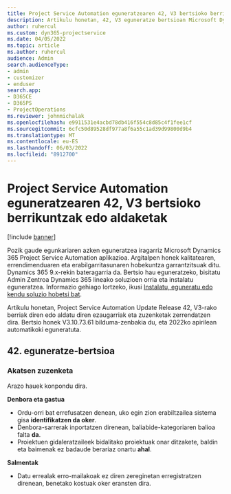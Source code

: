 ```yaml
---
title: Project Service Automation eguneratzearen 42, V3 bertsioko berrikuntzak edo aldaketak
description: Artikulu honetan, 42, V3 eguneratze bertsioan Microsoft Dynamics 365 Project Service Automation eskuragarri dauden ezaugarriak eta zuzenketak zerrendatzen dira.
author: ruhercul
ms.custom: dyn365-projectservice
ms.date: 04/05/2022
ms.topic: article
ms.author: ruhercul
audience: Admin
search.audienceType:
- admin
- customizer
- enduser
search.app:
- D365CE
- D365PS
- ProjectOperations
ms.reviewer: johnmichalak
ms.openlocfilehash: e9911531e4acbd78db416f554c8d85c4f1fee1cf
ms.sourcegitcommit: 6cfc50d89528df977a8f6a55c1ad39d99800d9b4
ms.translationtype: MT
ms.contentlocale: eu-ES
ms.lasthandoff: 06/03/2022
ms.locfileid: "8912700"
---
```

# <a name="whats-new-or-changed-in-project-service-automation-update-release-42-v3"></a>Project Service Automation eguneratzearen 42, V3 bertsioko berrikuntzak edo aldaketak

[!include [banner](../includes/psa-now-project-operations.md)]

Pozik gaude egunkariaren azken eguneratzea iragarriz Microsoft Dynamics 365 Project Service Automation aplikazioa. Argitalpen honek kalitatearen, errendimenduaren eta erabilgarritasunaren hobekuntza garrantzitsuak ditu. Dynamics 365 9.x-rekin bateragarria da. Bertsio hau eguneratzeko, bisitatu Admin Zentroa Dynamics 365 lineako soluzioen orria eta instalatu eguneratzea. Informazio gehiago lortzeko, ikusi [Instalatu, eguneratu edo kendu soluzio hobetsi bat](/power-platform/admin/install-remove-preferred-solution).

Artikulu honetan, Project Service Automation Update Release 42, V3-rako berriak diren edo aldatu diren ezaugarriak eta zuzenketak zerrendatzen dira. Bertsio honek V3.10.73.61 bilduma-zenbakia du, eta 2022ko apirilean automatikoki eguneratuta.

## <a name="update-release-42"></a>42. eguneratze-bertsioa

### <a name="bug-fixes"></a>Akatsen zuzenketa

Arazo hauek konpondu dira.

**Denbora eta gastua**

- Ordu-orri bat errefusatzen denean, uko egin zion erabiltzailea sistema gisa **identifikatzen da oker**.
- Denbora-sarrerak inportatzen direnean, baliabide-kategoriaren balioa falta **da**.
- Proiektuen gidaleratzaileek bidalitako proiektuak onar ditzakete, baldin eta baimenak ez badaude berariaz onartu **ahal**.

**Salmentak**

- Datu errealak erro-mailakoak ez diren zereginetan erregistratzen direnean, benetako kostuak oker eransten dira.
